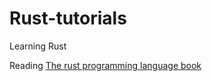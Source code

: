 # Rust-tutorials
Learning Rust 


Reading [The rust programming language book](https://doc.rust-lang.org/book/title-page.)